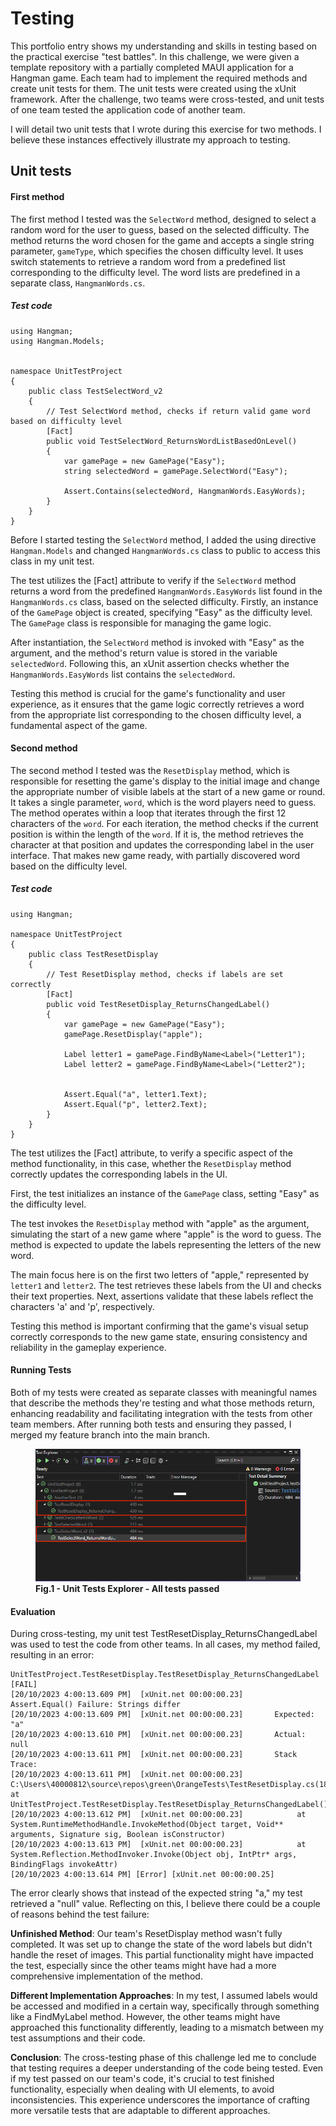 # Testing

This portfolio entry shows my understanding and skills in testing based on the practical exercise "test battles". In this challenge, we were given a template repository with a partially completed MAUI application for a Hangman game. Each team had to implement the required methods and create unit tests for them. The unit tests were created using the xUnit framework. After the challenge, two teams were cross-tested, and unit tests of one team tested the application code of another team. 

I will detail two unit tests that I wrote during this exercise for two methods. I believe these instances effectively illustrate my approach to testing.

## Unit tests

#### First method

The first method I tested was the `SelectWord` method, designed to select a random word for the user to guess, based on the selected difficulty. The method returns the word chosen for the game and accepts a single string parameter, `gameType`, which specifies the chosen difficulty level. It uses switch statements to retrieve a random word from a predefined list corresponding to the difficulty level. The word lists are predefined in a separate class, `HangmanWords.cs`.

##### Test code

```
using Hangman;
using Hangman.Models;


namespace UnitTestProject
{
    public class TestSelectWord_v2
    {
        // Test SelectWord method, checks if return valid game word based on difficulty level
        [Fact]
        public void TestSelectWord_ReturnsWordListBasedOnLevel()
        {
            var gamePage = new GamePage("Easy");
            string selectedWord = gamePage.SelectWord("Easy");

            Assert.Contains(selectedWord, HangmanWords.EasyWords);
        }
    }
}
```



Before I started testing the `SelectWord` method, I added the using directive `Hangman.Models` and changed `HangmanWords.cs` class to public to access this class in my unit test.

The test utilizes the [Fact] attribute to verify if the `SelectWord` method returns a word from the predefined `HangmanWords.EasyWords` list found in the `HangmanWords.cs` class, based on the selected difficulty. Firstly, an instance of the `GamePage` object is created, specifying "Easy" as the difficulty level. The `GamePage` class is responsible for managing the game logic.

After instantiation, the `SelectWord` method is invoked with "Easy" as the argument, and the method's return value is stored in the variable `selectedWord`. Following this, an xUnit assertion checks whether the `HangmanWords.EasyWords` list contains the `selectedWord`.

Testing this method is crucial for the game's functionality and user experience, as it ensures that the game logic correctly retrieves a word from the appropriate list corresponding to the chosen difficulty level, a fundamental aspect of the game.


#### Second method

The second method I tested was the `ResetDisplay` method, which is responsible for resetting the game's display to the initial image and change the appropriate number of visible labels at the start of a new game or round. It takes a single parameter, `word`, which is the word players need to guess. The method operates within a loop that iterates through the first 12 characters of the `word`. For each iteration, the method checks if the current position is within the length of the `word`. If it is, the method retrieves the character at that position and updates the corresponding label in the user interface. That makes new game ready, with partially discovered word based on the difficulty level. 

##### Test code

```
using Hangman;

namespace UnitTestProject
{
    public class TestResetDisplay
    {
        // Test ResetDisplay method, checks if labels are set correctly 
        [Fact]
        public void TestResetDisplay_ReturnsChangedLabel()
        {
            var gamePage = new GamePage("Easy");
            gamePage.ResetDisplay("apple");

            Label letter1 = gamePage.FindByName<Label>("Letter1");
            Label letter2 = gamePage.FindByName<Label>("Letter2");


            Assert.Equal("a", letter1.Text);
            Assert.Equal("p", letter2.Text);
        }
    }
}
```
The test utilizes the [Fact] attribute, to verify a specific aspect of the method functionality, in this case, whether the `ResetDisplay` method correctly updates the corresponding labels in the UI.

First, the test initializes an instance of the `GamePage` class, setting "Easy" as the difficulty level. 

The test invokes the `ResetDisplay` method with "apple" as the argument, simulating the start of a new game where "apple" is the word to guess. The method is expected to update the labels representing the letters of the new word.

The main focus here is on the first two letters of "apple," represented by `letter1` and `letter2`. The test retrieves these labels from the UI and checks their text properties. Next, assertions validate that these labels reflect the characters 'a' and 'p', respectively.

Testing this method is important confirming that the game's visual setup correctly corresponds to the new game state, ensuring consistency and reliability in the gameplay experience.

#### Running Tests

Both of my tests were created as separate classes with meaningful names that describe the methods they're testing and what those methods return, enhancing readability and facilitating integration with the tests from other team members. After running both tests and ensuring they passed, I merged my feature branch into the main branch.

<figure>
  <img src="https://github.com/patryklbn/portfolio-assessment/blob/master/images/29.png?raw=true" alt="Unit Test Explorer">
  <figcaption><b>Fig.1 - Unit Tests Explorer - All tests passed</b></figcaption>
</figure>

#### Evaluation
During cross-testing, my unit test TestResetDisplay_ReturnsChangedLabel was used to test the code from other teams. In all cases, my method failed, resulting in an error:

```
UnitTestProject.TestResetDisplay.TestResetDisplay_ReturnsChangedLabel [FAIL]
[20/10/2023 4:00:13.609 PM]  [xUnit.net 00:00:00.23]       Assert.Equal() Failure: Strings differ
[20/10/2023 4:00:13.609 PM]  [xUnit.net 00:00:00.23]       Expected: "a"
[20/10/2023 4:00:13.610 PM]  [xUnit.net 00:00:00.23]       Actual:   null
[20/10/2023 4:00:13.611 PM]  [xUnit.net 00:00:00.23]       Stack Trace:
[20/10/2023 4:00:13.611 PM]  [xUnit.net 00:00:00.23]         C:\Users\40000812\source\repos\green\OrangeTests\TestResetDisplay.cs(18,0): at UnitTestProject.TestResetDisplay.TestResetDisplay_ReturnsChangedLabel()
[20/10/2023 4:00:13.612 PM]  [xUnit.net 00:00:00.23]            at System.RuntimeMethodHandle.InvokeMethod(Object target, Void** arguments, Signature sig, Boolean isConstructor)
[20/10/2023 4:00:13.613 PM]  [xUnit.net 00:00:00.23]            at System.Reflection.MethodInvoker.Invoke(Object obj, IntPtr* args, BindingFlags invokeAttr)
[20/10/2023 4:00:13.614 PM] [Error] [xUnit.net 00:00:00.25]
```

The error clearly shows that instead of the expected string "a," my test retrieved a "null" value. Reflecting on this, I believe there could be a couple of reasons behind the test failure:

**Unfinished Method**: Our team's ResetDisplay method wasn't fully completed. It was set up to change the state of the word labels but didn't handle the reset of images. This partial functionality might have impacted the test, especially since the other teams might have had a more comprehensive implementation of the method.

**Different Implementation Approaches**: In my test, I assumed labels would be accessed and modified in a certain way, specifically through something like a FindMyLabel method. However, the other teams might have approached this functionality differently, leading to a mismatch between my test assumptions and their code.

**Conclusion**: The cross-testing phase of this challenge led me to conclude that testing requires a deeper understanding of the code being tested. Even if my test passed on our team's code, it's crucial to test finished functionality, especially when dealing with UI elements, to avoid inconsistencies. This experience underscores the importance of crafting more versatile tests that are adaptable to different approaches.

